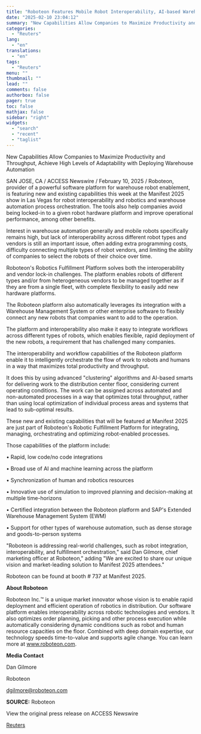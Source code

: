 ```yaml
---
title: "Roboteon Features Mobile Robot Interoperability, AI-based Warehouse Process Orchestration at Manifest 2025"
date: "2025-02-10 23:04:12"
summary: "New Capabilities Allow Companies to Maximize Productivity and Throughput, Achieve High Levels of Adaptability with Deploying Warehouse AutomationSAN JOSE, CA / ACCESS Newswire / February 10, 2025 / Roboteon, provider of a powerful software platform for warehouse robot enablement, is featuring new and existing capabilities this week at the Manifest..."
categories:
  - "Reuters"
lang:
  - "en"
translations:
  - "en"
tags:
  - "Reuters"
menu: ""
thumbnail: ""
lead: ""
comments: false
authorbox: false
pager: true
toc: false
mathjax: false
sidebar: "right"
widgets:
  - "search"
  - "recent"
  - "taglist"
---
```


New Capabilities Allow Companies to Maximize Productivity and Throughput, Achieve High Levels of Adaptability with Deploying Warehouse Automation

SAN JOSE, CA / ACCESS Newswire / February 10, 2025 / Roboteon, provider of a powerful software platform for warehouse robot enablement, is featuring new and existing capabilities this week at the Manifest 2025 show in Las Vegas for robot interoperability and robotics and warehouse automation process orchestration. The tools also help companies avoid being locked-in to a given robot hardware platform and improve operational performance, among other benefits.

Interest in warehouse automation generally and mobile robots specifically remains high, but lack of interoperability across different robot types and vendors is still an important issue, often adding extra programming costs, difficulty connecting multiple types of robot vendors, and limiting the ability of companies to select the robots of their choice over time.

Roboteon's Robotics Fulfillment Platform solves both the interoperability and vendor lock-in challenges. The platform enables robots of different types and/or from heterogeneous vendors to be managed together as if they are from a single fleet, with complete flexibility to easily add new hardware platforms.

The Roboteon platform also automatically leverages its integration with a Warehouse Management System or other enterprise software to flexibly connect any new robots that companies want to add to the operation.

The platform and interoperability also make it easy to integrate workflows across different types of robots, which enables flexible, rapid deployment of the new robots, a requirement that has challenged many companies.

The interoperability and workflow capabilities of the Roboteon platform enable it to intelligently orchestrate the flow of work to robots and humans in a way that maximizes total productivity and throughput.

It does this by using advanced "clustering" algorithms and AI-based smarts for delivering work to the distribution center floor, considering current operating conditions. The work can be assigned across automated and non-automated processes in a way that optimizes total throughput, rather than using local optimization of individual process areas and systems that lead to sub-optimal results.

These new and existing capabilities that will be featured at Manifest 2025 are just part of Roboteon's Robotic Fulfillment Platform for integrating, managing, orchestrating and optimizing robot-enabled processes.

Those capabilities of the platform include:

• Rapid, low code/no code integrations

• Broad use of AI and machine learning across the platform

• Synchronization of human and robotics resources

• Innovative use of simulation to improved planning and decision-making at multiple time-horizons

• Certified integration between the Roboteon platform and SAP's Extended Warehouse Management System (EWM)

• Support for other types of warehouse automation, such as dense storage and goods-to-person systems

"Roboteon is addressing real-world challenges, such as robot integration, interoperability, and fulfillment orchestration," said Dan Gilmore, chief marketing officer at Roboteon," adding "We are excited to share our unique vision and market-leading solution to Manifest 2025 attendees."

Roboteon can be found at booth # 737 at Manifest 2025.

**About Roboteon**

Roboteon Inc.™ is a unique market innovator whose vision is to enable rapid deployment and efficient operation of robotics in distribution. Our software platform enables interoperability across robotic technologies and vendors. It also optimizes order planning, picking and other process execution while automatically considering dynamic conditions such as robot and human resource capacities on the floor. Combined with deep domain expertise, our technology speeds time-to-value and supports agile change. You can learn more at www.roboteon.com.

**Media Contact**

Dan Gilmore

Roboteon

dgilmore@roboteon.com

**SOURCE:** Roboteon

View the original press release on ACCESS Newswire

[Reuters](https://www.tradingview.com/news/reuters.com,2025-02-10:newsml_ACS4PJSVa:0/)

